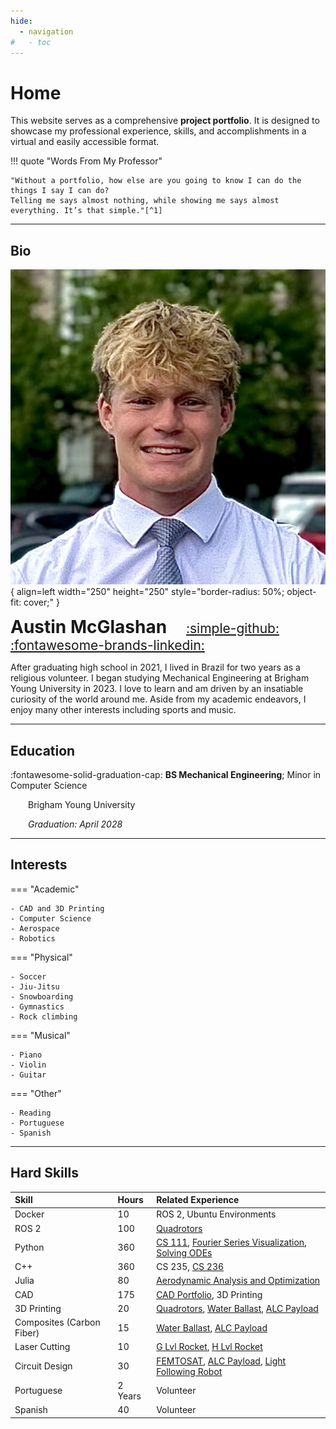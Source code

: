 ```yaml
---
hide:
  - navigation
#   - toc
---
```


# Home

This website serves as a comprehensive **project portfolio**. It is designed to showcase my professional experience, skills, and accomplishments in a virtual and easily accessible format.

!!! quote "Words  From My Professor"

    "Without a portfolio, how else are you going to know I can do the things I say I can do?    
    Telling me says almost nothing, while showing me says almost everything. It’s that simple."[^1]

[^1]: Mattson, Chris. “How to Get the Job - Part 1.” The BYU Design Review, 17 Sep. 2019, https://www.designreview.byu.edu/collections/how-to-get-the-job.

***
## Bio

![Profile Picture](assets/profile.jpg){ align=left width="250" height="250" style="border-radius: 50%; object-fit: cover;" }

<span style="font-size: 2em;">**Austin McGlashan**</span> 
<span style="font-size: 1.5em;">&emsp;
[:simple-github:](https://github.com/austin006)&emsp;
[:fontawesome-brands-linkedin:](https://www.linkedin.com/in/austin-mcglashan-006/)
</span>

After graduating high school in 2021, I lived in Brazil for two years as a religious volunteer. I began studying Mechanical Engineering at Brigham Young University in 2023. I love to learn and am driven by an insatiable curiosity of the world around me. Aside from my academic endeavors, I enjoy many other interests including sports and music.
<br style="clear: both;">

<!-- I'm Austin, and at my core, I'm driven by an insatiable curiosity and a profound commitment to continuous learning. This fundamental desire to acquire new knowledge and skills propels me in all endeavors—whether it's excelling in challenging coursework, mastering the coordination of juggling on a unicycle, or executing a backflip. This website itself is a direct outcome of that passion; I wanted to build my own online space, viewed it as a compelling learning opportunity, and enthusiastically immersed myself in the process of bringing it to life. -->

***
## Education

:fontawesome-solid-graduation-cap: **BS Mechanical Engineering**; Minor in Computer Science

&emsp;&emsp;Brigham Young University

&emsp;&emsp;*Graduation: April 2028*

***
## Interests

=== "Academic"

    - CAD and 3D Printing
    - Computer Science
    - Aerospace
    - Robotics

=== "Physical"

    - Soccer
    - Jiu-Jitsu
    - Snowboarding
    - Gymnastics
    - Rock climbing

=== "Musical"

    - Piano
    - Violin
    - Guitar

=== "Other"

    - Reading
    - Portuguese
    - Spanish

***

## Hard Skills
| Skill | Hours | Related Experience |
|:-------------|:----------|:--------|
| Docker | 10 | ROS 2, Ubuntu Environments |
| ROS 2 | 100 | [Quadrotors](project-portfolio/projects/2025/quadrotor.md) |
| Python | 360 | [CS 111](https://github.com/austin006/CS_111.git), [Fourier Series Visualization](project-portfolio/projects/2025/fourier.md), [Solving ODEs](https://github.com/austin006/Solving_ODEs_Numerically.git) |
| C++ | 360 | CS 235, [CS 236](https://github.com/austin006/CS_236.git) |
| Julia | 80 | [Aerodynamic Analysis and Optimization](project-portfolio/projects/2024/aerodynamics.md) |
| CAD | 175 | [CAD Portfolio](project-portfolio/projects/2025/cad.md), 3D Printing |
| 3D Printing | 20 | [Quadrotors](project-portfolio/projects/2025/quadrotor.md), [Water Ballast](project-portfolio/projects/2025/water-ballast.md), [ALC Payload](project-portfolio/projects/2024/payload-electronics.md) |
| Composites (Carbon Fiber) | 15 | [Water Ballast](project-portfolio/projects/2025/water-ballast.md), [ALC Payload](project-portfolio/projects/2024/payload-electronics.md) |
| Laser Cutting | 10 | [G Lvl Rocket](project-portfolio/projects/2023/G-rocket.md), [H Lvl Rocket](project-portfolio/projects/2024/H-rocket.md) |
| Circuit Design | 30 | [FEMTOSAT](project-portfolio/projects/2023/femtosat.md), [ALC Payload](project-portfolio/projects/2024/payload-electronics.md), [Light Following Robot](project-portfolio/projects/2025/ecen301.md) |
| Portuguese | 2 Years | Volunteer |
| Spanish | 40 | Volunteer |